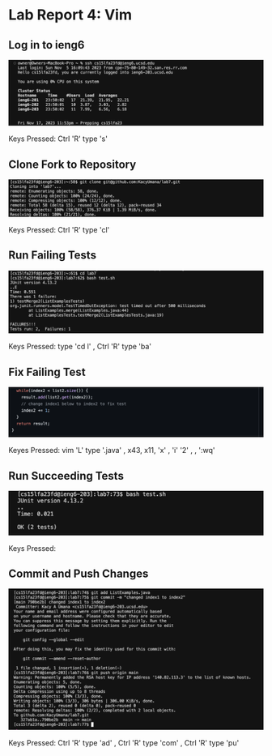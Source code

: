 # Lab Report 4: Vim
## Log in to ieng6
![Log in Image](log-in-ieng6.png)

Keys Pressed: Ctrl 'R' type 's' <enter>

## Clone Fork to Repository
![Clone Fork Rep Image](clone-fork.png)

Keys Pressed: Ctrl 'R' type 'cl' <enter>

## Run Failing Tests
![Fail Tests Image](fail-tests.png)

Keys Pressed: type 'cd l' <tab> <enter>, Ctrl 'R' type 'ba' <enter>

## Fix Failing Test
![Edit Fix Image](edit-fix.png)

Keyes Pressed: vim 'L' <tab> type '.java' <enter>, <j> x43, <l> x11, 'x' <enter> <esc>, 'i' '2' <enter> <esc>, <esc>, ':wq' <enter>

## Run Succeeding Tests
![Succeeding Tests Image](succeed-tests.png)

Keys Pressed: <up> <up> <enter>

## Commit and Push Changes
![Commit Push Image](commit-push.png)

Keys Pressed: Ctrl 'R' type 'ad' <enter>, Ctrl 'R' type 'com' <enter>, Ctrl 'R' type 'pu' <enter>
